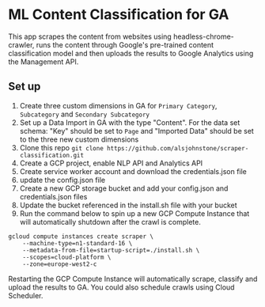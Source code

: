 # ML Content Classification for GA

This app scrapes the content from websites using headless-chrome-crawler, runs the content through Google's pre-trained content classification model and then uploads the results to Google Analytics using the Management API.

## Set up
1) Create three custom dimensions in GA for `Primary Category`, `Subcategory` and `Secondary Subcategory`
2) Set up a Data Import in GA with the type "Content". For the data set schema: "Key" should be set to `Page` and "Imported Data" should be set to the three new custom dimensions
3) Clone this repo `git clone https://github.com/alsjohnstone/scraper-classification.git`
4) Create a GCP project, enable NLP API and Analytics API
5) Create service worker account and download the credentials.json file
6) update the config.json file
7) Create a new GCP storage bucket and add your config.json and credentials.json files
8) Update the bucket referenced in the install.sh file with your bucket
9) Run the command below to spin up a new GCP Compute Instance that will automatically shutdown after the crawl is complete.

```
gcloud compute instances create scraper \
    --machine-type=n1-standard-16 \
    --metadata-from-file=startup-script=./install.sh \
    --scopes=cloud-platform \
    --zone=europe-west2-c
```

Restarting the GCP Compute Instance will automatically scrape, classify and upload the results to GA. You could also schedule crawls using Cloud Scheduler.